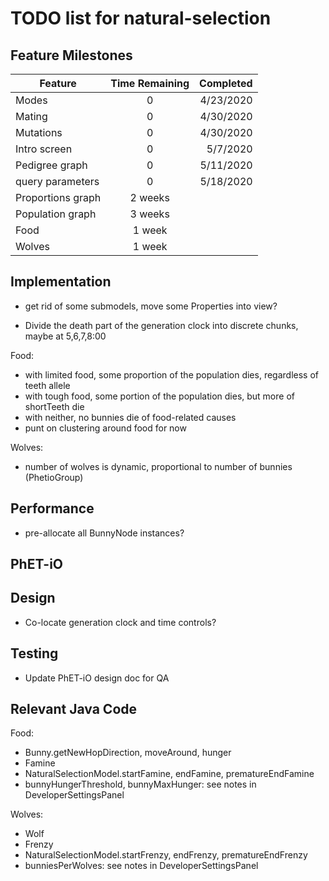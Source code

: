 # TODO list for natural-selection

## Feature Milestones

| Feature | Time Remaining | Completed |
| --- | :---: | ---: |
| Modes | 0 | 4/23/2020 |
| Mating | 0 | 4/30/2020 |
| Mutations | 0 | 4/30/2020 |
| Intro screen | 0 | 5/7/2020 |
| Pedigree graph | 0 | 5/11/2020 |
| query parameters | 0 | 5/18/2020 |
| Proportions graph | 2 weeks | | 
| Population graph | 3 weeks | |
| Food | 1 week | | 
| Wolves | 1 week | |

## Implementation

* get rid of some submodels, move some Properties into view?

* Divide the death part of the generation clock into discrete chunks, maybe at 5,6,7,8:00

Food:
* with limited food, some proportion of the population dies, regardless of teeth allele
* with tough food, some portion of the population dies, but more of shortTeeth die
* with neither, no bunnies die of food-related causes
* punt on clustering around food for now

Wolves:
* number of wolves is dynamic, proportional to number of bunnies (PhetioGroup)

## Performance

* pre-allocate all BunnyNode instances?

## PhET-iO

## Design

* Co-locate generation clock and time controls?

## Testing

* Update PhET-iO design doc for QA

## Relevant Java Code

Food:
* Bunny.getNewHopDirection, moveAround, hunger
* Famine
* NaturalSelectionModel.startFamine, endFamine, prematureEndFamine
* bunnyHungerThreshold, bunnyMaxHunger: see notes in DeveloperSettingsPanel

Wolves:
* Wolf
* Frenzy
* NaturalSelectionModel.startFrenzy, endFrenzy, prematureEndFrenzy
* bunniesPerWolves: see notes in DeveloperSettingsPanel